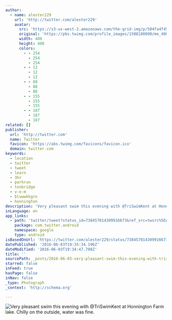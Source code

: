 ```yaml
---
author:
  - name: alester229
    url: 'http://twitter.com/alester229'
    avatar:
      src: 'https://s3-us-west-2.amazonaws.com/the-grid-img/p/504fa4f458170d2671cf63332833d4534a817312.jpg'
      original: 'https://pbs.twimg.com/profile_images/1588100890/me_400x400.jpg'
      width: 400
      height: 400
      colors:
        - - 254
          - 254
          - 254
        - - 12
          - 12
          - 12
        - - 88
          - 88
          - 88
        - - 155
          - 155
          - 155
        - - 187
          - 187
          - 187
related: []
publisher:
  url: 'http://twitter.com'
  name: Twitter
  favicon: 'https://abs.twimg.com/favicons/favicon.ico'
  domain: twitter.com
keywords:
  - location
  - twitter
  - tweet
  - learn
  - 3hr
  - parkrun
  - tonbridge
  - v-e-m
  - bluwwkkgrn
  - honnington
description: 'Very pleasant swim this evening with @TriSwimKent at Honnington Farm lake. Chilly on the outside, water was fine.'
inLanguage: en
app_links:
  - path: 'twitter/tweet?status_id=738457014309916673&ref_src=twsrc%5Egoogle%7Ctwcamp%5Eandroidseo%7Ctwgr%5Estatus%7Ctwterm%5E738457014309916673'
    package: com.twitter.android
    namespace: google
    type: android
isBasedOnUrl: 'https://twitter.com/alester229/status/738457014309916673'
datePublished: '2016-06-03T19:35:34.196Z'
dateModified: '2016-06-03T19:34:47.708Z'
title: ''
sourcePath: _posts/2016-06-03-very-pleasant-swim-this-evening-with-triswimkent-at-honning.md
starred: false
inFeed: true
hasPage: false
inNav: false
_type: Photograph
_context: 'http://schema.org'

---
```

![Very pleasant swim this evening with @TriSwimKent at Honnington Farm lake. Chilly on the outside, water was fine.](https://pbs.twimg.com/media/Cj-Gt-MWkAAd5yC.jpg:large)